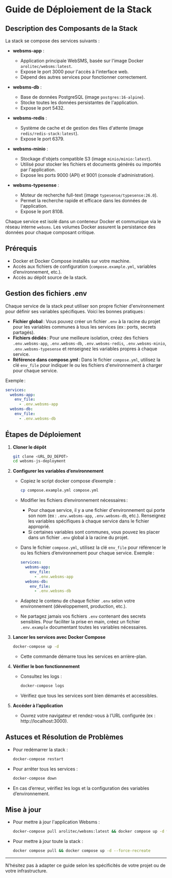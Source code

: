 # Guide de Déploiement de la Stack

## Description des Composants de la Stack

La stack se compose des services suivants :

- **websms-app** :

  - Application principale WebSMS, basée sur l'image Docker `arolitec/websms:latest`.
  - Expose le port 3000 pour l'accès à l'interface web.
  - Dépend des autres services pour fonctionner correctement.

- **websms-db** :

  - Base de données PostgreSQL (image `postgres:16-alpine`).
  - Stocke toutes les données persistantes de l'application.
  - Expose le port 5432.

- **websms-redis** :

  - Système de cache et de gestion des files d'attente (image `redis/redis-stack:latest`).
  - Expose le port 6379.

- **websms-minio** :

  - Stockage d'objets compatible S3 (image `minio/minio:latest`).
  - Utilisé pour stocker les fichiers et documents générés ou importés par l'application.
  - Expose les ports 9000 (API) et 9001 (console d'administration).

- **websms-typesense** :
  - Moteur de recherche full-text (image `typesense/typesense:26.0`).
  - Permet la recherche rapide et efficace dans les données de l'application.
  - Expose le port 8108.

Chaque service est isolé dans un conteneur Docker et communique via le réseau interne `websms`. Les volumes Docker assurent la persistance des données pour chaque composant critique.

## Prérequis

- Docker et Docker Compose installés sur votre machine.
- Accès aux fichiers de configuration (`compose.example.yml`, variables d’environnement, etc.).
- Accès au dépôt source de la stack.

## Gestion des fichiers .env

Chaque service de la stack peut utiliser son propre fichier d'environnement pour définir ses variables spécifiques. Voici les bonnes pratiques :

- **Fichier global** : Vous pouvez créer un fichier `.env` à la racine du projet pour les variables communes à tous les services (ex : ports, secrets partagés).
- **Fichiers dédiés** : Pour une meilleure isolation, créez des fichiers `.env.websms-app`, `.env.websms-db`, `.env.websms-redis`, `.env.websms-minio`, `.env.websms-typesense` et renseignez les variables propres à chaque service.
- **Référence dans compose.yml** : Dans le fichier `compose.yml`, utilisez la clé `env_file` pour indiquer le ou les fichiers d'environnement à charger pour chaque service.

Exemple :

```yaml
services:
  websms-app:
    env_file:
      - .env.websms-app
  websms-db:
    env_file:
      - .env.websms-db
```

## Étapes de Déploiement

1. **Cloner le dépôt**

   ```bash
   git clone <URL_DU_DEPOT>
   cd websms-js-deployment
   ```

2. **Configurer les variables d’environnement**

   - Copiez le script docker compose d’exemple :

     ```bash
     cp compose.example.yml compose.yml
     ```

   - Modifier les fichiers d’environnement nécessaires :

     - Pour chaque service, il y a une fichier d'environnement qui porte son nom (ex : `.env.websms-app`, `.env.websms-db`, etc.). Renseignez les variables spécifiques à chaque service dans le fichier approprié.
     - Si certaines variables sont communes, vous pouvez les placer dans un fichier `.env` global à la racine du projet.

   - Dans le fichier `compose.yml`, utilisez la clé `env_file` pour référencer le ou les fichiers d’environnement pour chaque service. Exemple :

     ```yaml
     services:
       websms-app:
         env_file:
           - .env.websms-app
       websms-db:
         env_file:
           - .env.websms-db
     ```

   - Adaptez le contenu de chaque fichier `.env` selon votre environnement (développement, production, etc.).

   - Ne partagez jamais vos fichiers `.env` contenant des secrets sensibles. Pour faciliter la prise en main, créez un fichier `.env.example` documentant toutes les variables nécessaires.

3. **Lancer les services avec Docker Compose**

   ```bash
   docker-compose up -d
   ```

   - Cette commande démarre tous les services en arrière-plan.

4. **Vérifier le bon fonctionnement**

   - Consultez les logs :
     ```bash
     docker-compose logs
     ```
   - Vérifiez que tous les services sont bien démarrés et accessibles.

5. **Accéder à l’application**
   - Ouvrez votre navigateur et rendez-vous à l’URL configurée (ex : http://localhost:3000).

## Astuces et Résolution de Problèmes

- Pour redémarrer la stack :
  ```bash
  docker-compose restart
  ```
- Pour arrêter tous les services :
  ```bash
  docker-compose down
  ```
- En cas d’erreur, vérifiez les logs et la configuration des variables d’environnement.

## Mise à jour

- Pour mettre à jour l'application Websms :

  ```bash
  docker-compose pull arolitec/websms:latest && docker compose up -d websms-app --force-recreate
  ```

- Pour mettre à jour toute la stack :
  ```bash
  docker compose pull && docker compose up -d --force-recreate
  ```

---

N’hésitez pas à adapter ce guide selon les spécificités de votre projet ou de votre infrastructure.
